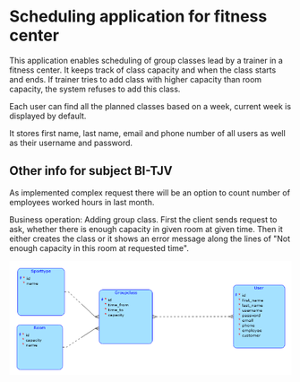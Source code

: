 # Scheduling application for fitness center

This application enables scheduling of group classes lead by a trainer in a fitness center. It keeps track of class capacity and when the class starts and ends. If trainer tries to add class with higher capacity than room capacity, the system refuses to add this class.

Each user can find all the planned classes based on a week, current week is displayed by default. 

It stores first name, last name, email and phone number of all users as well as their username and password.


## Other info for subject BI-TJV

As implemented complex request there will be an option to count number of employees worked hours in last month.

Business operation: Adding group class. First the client sends request to ask, whether there is enough capacity in given room at given time. Then it either creates the class or it shows an error message along the lines of "Not enough capacity in this room at requested time".

<img src="entity_diagram.png">
